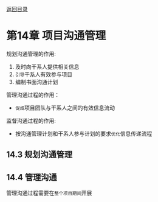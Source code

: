 [返回目录](/blog/ruankao/index.md)

# 第14章 项目沟通管理

规划沟通管理的作用:
1. 及时向干系人提供相关信息
2. `引导`干系人有效参与项目
3. 编制书面沟通计划

管理沟通过程的作用：
- `促成`项目团队与干系人之间的有效信息流动

监督沟通过程的作用:
- 按沟通管理计划和干系人参与计划的要求`优化`信息传递流程



## 14.3 规划沟通管理



## 14.4 管理沟通

管理沟通过程需要在`整个项目期间`开展